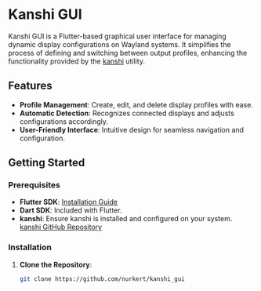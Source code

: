 # Kanshi GUI

Kanshi GUI is a Flutter-based graphical user interface for managing dynamic display configurations on Wayland systems. It simplifies the process of defining and switching between output profiles, enhancing the functionality provided by the [kanshi](https://github.com/emersion/kanshi) utility.

## Features

- **Profile Management**: Create, edit, and delete display profiles with ease.
- **Automatic Detection**: Recognizes connected displays and adjusts configurations accordingly.
- **User-Friendly Interface**: Intuitive design for seamless navigation and configuration.

## Getting Started

### Prerequisites

- **Flutter SDK**: [Installation Guide](https://flutter.dev/docs/get-started/install)
- **Dart SDK**: Included with Flutter.
- **kanshi**: Ensure kanshi is installed and configured on your system. [kanshi GitHub Repository](https://github.com/emersion/kanshi)

### Installation

1. **Clone the Repository**:
   ```bash
   git clone https://github.com/nurkert/kanshi_gui
